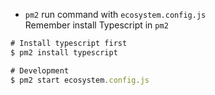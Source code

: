 - `pm2` run command with `ecosystem.config.js`<br>
  Remember install Typescript in `pm2`

```js
# Install typescript first
$ pm2 install typescript

# Development
$ pm2 start ecosystem.config.js
```

```js

```
